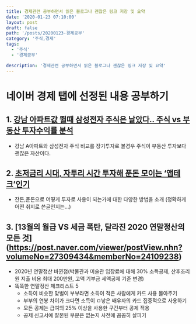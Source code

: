 ```yaml
---
title: 경제관련 공부하면서 읽은 블로그나 괜찮은 링크 저장 및 요약
date: '2020-01-23 07:10:00'
layout: post
draft: false
path: '/posts/20200123-경제공부'
category: '주식,경제'
tags:
  - '주식'
  - '경제공부'

description: '경제관련 공부하면서 읽은 블로그나 괜찮은 링크 저장 및 요약'
---
```


# 네이버 경제 탭에 선정된 내용 공부하기

## 1. [강남 아파트값 뛸때 삼성전자 주식은 날았다.. 주식 vs 부동산 투자수익률 분석](https://post.naver.com/viewer/postView.nhn?volumeNo=27331272&memberNo=15470144)
- 강남 A아파트와 삼성전자 주식 비교를 장기투자로 볼경우 주식이 부동산 투자보다 괜찮은 자산이다.

## 2. [초저금리 시대, 자투리 시간 투자해 푼돈 모이는 ‘앱테크’인기](https://post.naver.com/viewer/postView.nhn?volumeNo=27241097&memberNo=11166748)
- 잔돈,푼돈으로 어떻게 투자로 사용이 되는가에 대한 다양한 방법을 소개  (정확하게 어떤 취지로 쓴글인지는...)

## 3. [13월의 월급 VS 세금 폭탄, 달라진 2020 연말정산의 모든 것] (https://post.naver.com/viewer/postView.nhn?volumeNo=27309434&memberNo=24109238)

- 2020년 연말정산 바뀐점(박물관과 미술관 입장료에 대해 30% 소득공제, 산후조리원 지출 비용 최대 200만원, 고액 기부금 세액공제 기준 변경)
- 똑똑한 연말정산 체크리스트 5 
  - 소득이 비슷한 맞벌이 부부라면 소득이 적은 사람에게 카드 사용 몰아주기
  - 부부의 연봉 차이가 크다면 소득이 ㅁ낳은 배우자의 카드 집중적으로 사용하기
  - 모든 공제는 급여의 25% 이상을 사용한 구간부터 공제 적용
  - 공제 신고서에 잘몬된 부분은 없는지 사전에 꼼꼼히 살피기

